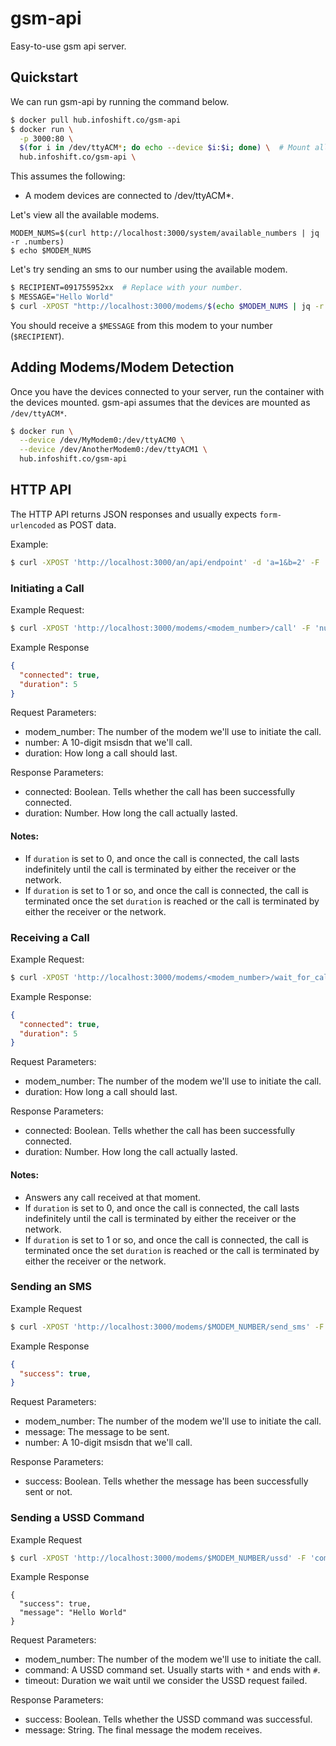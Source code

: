 gsm-api
===

Easy-to-use gsm api server.

Quickstart
---

We can run gsm-api by running the command below.

```sh
$ docker pull hub.infoshift.co/gsm-api
$ docker run \
  -p 3000:80 \
  $(for i in /dev/ttyACM*; do echo --device $i:$i; done) \  # Mount all /dev/ttyACM*
  hub.infoshift.co/gsm-api \
```

This assumes the following:
- A modem devices are connected to /dev/ttyACM*.

Let's view all the available modems.

```
MODEM_NUMS=$(curl http://localhost:3000/system/available_numbers | jq -r .numbers)
$ echo $MODEM_NUMS
```

Let's try sending an sms to our number using the available
modem.

```sh
$ RECIPIENT=091755952xx  # Replace with your number.
$ MESSAGE="Hello World"
$ curl -XPOST "http://localhost:3000/modems/$(echo $MODEM_NUMS | jq -r .[0])/send_sms" -F "number=$RECIPIENT" -F "message=$MESSAGE"
```

You should receive a `$MESSAGE` from this modem to your number (`$RECIPIENT`).

Adding Modems/Modem Detection
---

Once you have the devices connected to your server, run the container with the
devices mounted. gsm-api assumes that the devices are mounted as `/dev/ttyACM*`.

```sh
$ docker run \
  --device /dev/MyModem0:/dev/ttyACM0 \
  --device /dev/AnotherModem0:/dev/ttyACM1 \
  hub.infoshift.co/gsm-api
```

HTTP API
---

The HTTP API returns JSON responses and usually expects `form-urlencoded` as
POST data.

Example:

```sh
$ curl -XPOST 'http://localhost:3000/an/api/endpoint' -d 'a=1&b=2' -F 'c=3'
```

### Initiating a Call

Example Request:

```sh
$ curl -XPOST 'http://localhost:3000/modems/<modem_number>/call' -F 'number=09xxxxxxxxx' -F 'duration=0'
```

Example Response

```json
{
  "connected": true, 
  "duration": 5
}
```

Request Parameters:
- modem_number: The number of the modem we'll use to initiate the call.
- number: A 10-digit msisdn that we'll call.
- duration: How long a call should last.

Response Parameters:
- connected: Boolean. Tells whether the call has been successfully connected.
- duration: Number. How long the call actually lasted.

#### Notes:
- If `duration` is set to 0, and once the call is connected, the call lasts
indefinitely until the call is terminated by either the receiver or the network.
- If `duration` is set to 1 or so, and once the call is connected, the call
is terminated once the set `duration` is reached or the call is terminated by
either the receiver or the network.

### Receiving a Call

Example Request:

```sh
$ curl -XPOST 'http://localhost:3000/modems/<modem_number>/wait_for_call' -F 'duration=0'
```

Example Response:
```json
{
  "connected": true, 
  "duration": 5
}
```

Request Parameters:
- modem_number: The number of the modem we'll use to initiate the call.
- duration: How long a call should last.

Response Parameters:
- connected: Boolean. Tells whether the call has been successfully connected.
- duration: Number. How long the call actually lasted.

#### Notes:
- Answers any call received at that moment.
- If `duration` is set to 0, and once the call is connected, the call lasts
indefinitely until the call is terminated by either the receiver or the network.
- If `duration` is set to 1 or so, and once the call is connected, the call
is terminated once the set `duration` is reached or the call is terminated by
either the receiver or the network.


### Sending an SMS

Example Request

```sh
$ curl -XPOST 'http://localhost:3000/modems/$MODEM_NUMBER/send_sms' -F 'number=09xxxxxxxxx' -F 'message=my message'
```

Example Response

```json
{
  "success": true, 
}
```

Request Parameters:
- modem_number: The number of the modem we'll use to initiate the call.
- message: The message to be sent.
- number: A 10-digit msisdn that we'll call.

Response Parameters:
- success: Boolean. Tells whether the message has been successfully sent or not.


### Sending a USSD Command

Example Request
```sh
$ curl -XPOST 'http://localhost:3000/modems/$MODEM_NUMBER/ussd' -F 'command=*143#' -F 'timeout=0'
```

Example Response
```
{
  "success": true,
  "message": "Hello World"
}
```

Request Parameters:
- modem_number: The number of the modem we'll use to initiate the call.
- command: A USSD command set. Usually starts with `*` and ends with `#`.
- timeout: Duration we wait until we consider the USSD request failed.

Response Parameters:
- success: Boolean. Tells whether the USSD command was successful.
- message: String. The final message the modem receives.
